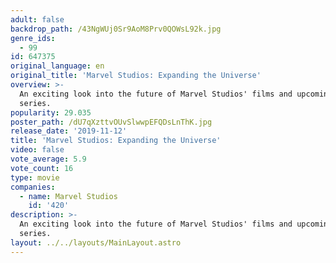```yaml
---
adult: false
backdrop_path: /43NgWUj0Sr9AoM8Prv0QOWsL92k.jpg
genre_ids:
  - 99
id: 647375
original_language: en
original_title: 'Marvel Studios: Expanding the Universe'
overview: >-
  An exciting look into the future of Marvel Studios' films and upcoming Disney+
  series.
popularity: 29.035
poster_path: /dU7qXzttvOUvSlwwpEFQDsLnThK.jpg
release_date: '2019-11-12'
title: 'Marvel Studios: Expanding the Universe'
video: false
vote_average: 5.9
vote_count: 16
type: movie
companies:
  - name: Marvel Studios
    id: '420'
description: >-
  An exciting look into the future of Marvel Studios' films and upcoming Disney+
  series.
layout: ../../layouts/MainLayout.astro
---
```


